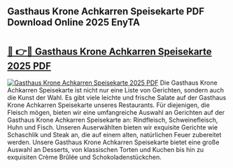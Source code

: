 ## Gasthaus Krone Achkarren Speisekarte PDF Download Online 2025 EnyTA

# <h2><a href="http://gcbe53.nevu.top/?p=Gasthaus+Krone+Achkarren+Speisekarte">🔗 👉🔴 Gasthaus Krone Achkarren Speisekarte 2025 PDF</a></h2>

[![Gasthaus Krone Achkarren Speisekarte 2025 PDF](https://i.imgur.com/dBaPXMq.png)](http://gcbe53.nevu.top/?p=Gasthaus+Krone+Achkarren+Speisekarte)
Die Gasthaus Krone Achkarren Speisekarte ist nicht nur eine Liste von Gerichten, sondern auch die Kunst der Wahl. Es gibt viele leichte und frische Salate auf der Gasthaus Krone Achkarren Speisekarte unseres Restaurants. Für diejenigen, die Fleisch mögen, bieten wir eine umfangreiche Auswahl an Gerichten auf der Gasthaus Krone Achkarren Speisekarte an: Rindfleisch, Schweinefleisch, Huhn und Fisch. Unseren Auserwählten bieten wir exquisite Gerichte wie Schaschlik und Steak an, die auf einem alten, natürlichen Feuer zubereitet werden. Unsere Gasthaus Krone Achkarren Speisekarte bietet eine große Auswahl an Desserts, von klassischen Torten und Kuchen bis hin zu exquisiten Crème Brûlée und Schokoladenstückchen.
